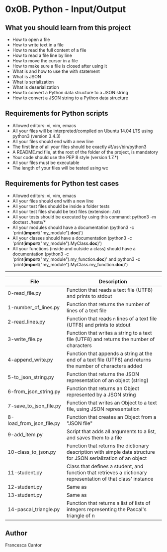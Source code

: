# 0x0B. Python - Input/Output

## What you should learn from this project
- How to open a file
- How to write text in a file
- How to read the full content of a file
- How to read a file line by line
- How to move the cursor in a file
- How to make sure a file is closed after using it
- What is and how to use the with statement
- What is JSON
- What is serialization
- What is deserialization
- How to convert a Python data structure to a JSON string
- How to convert a JSON string to a Python data structure

## Requirements for Python scripts
- Allowed editors: vi, vim, emacs
- All your files will be interpreted/compiled on Ubuntu 14.04 LTS using python3 (version 3.4.3)
- All your files should end with a new line
- The first line of all your files should be exactly #!/usr/bin/python3
- A README.md file, at the root of the folder of the project, is mandatory
- Your code should use the PEP 8 style (version 1.7.*)
- All your files must be executable
- The length of your files will be tested using wc

## Requirements for Python test cases
- Allowed editors: vi, vim, emacs
- All your files should end with a new line
- All your test files should be inside a folder tests
- All your test files should be text files (extension: .txt)
- All your tests should be executed by using this command: python3 -m doctest ./tests/*
- All your modules should have a documentation (python3 -c 'print(__import__("my_module").__doc__)')
- All your classes should have a documentation (python3 -c 'print(__import__("my_module").MyClass.__doc__)')
- All your functions (inside and outside a class) should have a documentation (python3 -c 'print(__import__("my_module").my_function.__doc__)' and python3 -c 'print(__import__("my_module").MyClass.my_function.__doc__)')

---
File | Description
---|---
0-read_file.py | Function that reads a text file (UTF8) and prints to stdout
1-number_of_lines.py | Function that returns the number of lines of a text file
2-read_lines.py | Function that reads ```n``` lines of a text file (UTF8) and prints to stdout
3-write_file.py | Function that writes a string to a text file (UTF8) and returns the number of characters 
4-append_write.py | Function that appends a string at the end of a text file (UTF8) and returns the number of characters added
5-to_json_string.py | Function that returns the JSON representation of an object (string)
6-from_json_string.py | Function that returns an Object represented by a JSON string
7-save_to_json_file.py | Function that writes an Object to a text file, using JSON representation
8-load_from_json_file.py | Function that creates an Object from a "JSON file"
9-add_item.py | Script that adds all arguments to a list, and saves them to a file
10-class_to_json.py | Function that returns the dictionary description with simple data structure for JSON serialization of an object
11-student.py | Class that defines a student, and function that retrieves a dictionary representation of that class' instance
12-student.py | Same as
13-student.py | Same as
14-pascal_triangle.py | Function that returns a list of lists of integers representing the Pascal's triangle of n

## Author
Francesca Cantor